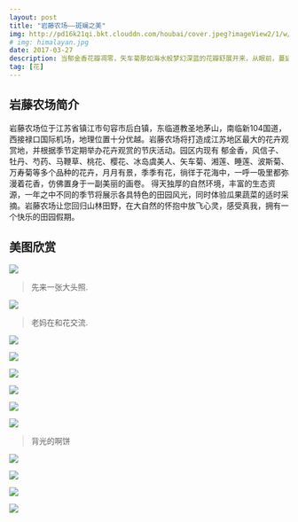 ```yaml
---
layout: post
title: "岩藤农场——斑斓之美"
img: http://pd16k21qi.bkt.clouddn.com/houbai/cover.jpeg?imageView2/1/w/690/h/400
# img: himalayan.jpg
date: 2017-03-27
description: 当郁金香花瓣凋零，矢车菊那如海水般梦幻深蓝的花瓣舒展开来，从眼前，蔓延到天边。 
tag: [花]
---
```

## 岩藤农场简介

岩藤农场位于江苏省镇江市句容市后白镇，东临道教圣地茅山，南临新104国道，西接禄口国际机场，地理位置十分优越。岩藤农场将打造成江苏地区最大的花卉观赏地，并根据季节定期举办花卉观赏的节庆活动。园区内现有 郁金香，风信子、牡丹、芍药、马鞭草、桃花、樱花、冰岛虞美人、矢车菊、湘莲、睡莲、波斯菊、万寿菊等多个品种的花卉，月月有景，季季有花，徜徉于花海中，一呼一吸里都弥漫着花香，仿佛置身于一副美丽的画卷。 得天独厚的自然环境，丰富的生态资源，一年之中不同的季节将展示各具特色的田园风光，同时体验瓜果蔬菜的适时采摘。岩藤农场让您回归山林田野，在大自然的怀抱中放飞心灵，感受真我，拥有一个快乐的田园假期。
## 美图欣赏
![](http://pd16k21qi.bkt.clouddn.com/houbai/20160327_132350.jpg?imageView2/1/w/690/600)
> 先来一张大头照.

![](http://pd16k21qi.bkt.clouddn.com/houbai/20160327_140312.jpg?imageView2/1/w/690/600)
> 老妈在和花交流.

![](http://pd16k21qi.bkt.clouddn.com/houbai/20160327_135817.jpg?imageView2/1/w/690/600)

![](http://pd16k21qi.bkt.clouddn.com/houbai/20160327_135009.jpg?imageView2/1/w/690/600)

![](http://pd16k21qi.bkt.clouddn.com/houbai/20160327_112430.jpg?imageView2/1/w/690/600)

![](http://pd16k21qi.bkt.clouddn.com/houbai/20160327_140248.jpg?imageView2/1/w/690/600)

![](http://pd16k21qi.bkt.clouddn.com/houbai/20160327_140807.jpg?imageView2/1/w/690/600)

![](http://pd16k21qi.bkt.clouddn.com/houbai/20160327_114421.jpg?imageView2/1/w/690/600)
> 背光的啊饼

![](http://pd16k21qi.bkt.clouddn.com/houbai/20160327_131508.jpg?imageView2/1/w/690/600)

![](http://pd16k21qi.bkt.clouddn.com/houbai/20160327_140302.jpg?imageView2/1/w/690/600)

![](http://pd16k21qi.bkt.clouddn.com/houbai/20160327_113517.jpg?imageView2/1/w/690/600)

![](http://pd16k21qi.bkt.clouddn.com/houbai/20160327_135832.jpg?imageView2/1/w/690/600)